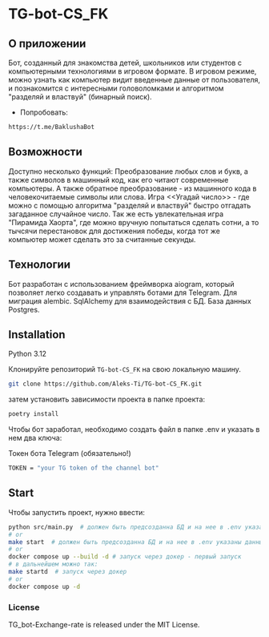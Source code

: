 # TG-bot-CS_FK

## О приложении

Бот, созданный для знакомства детей, школьников или студентов с компьютерными технологиями в игровом формате.
В игровом режиме, можно узнать как компьютер видит введенные данные от пользователя, и познакомится с интересными головоломками и алгоритмом "разделяй и властвуй" (бинарный поиск).

- Попробовать:

```bash
https://t.me/BaklushaBot
```

## Возможности

Доступно несколько функций:
Преобразование любых слов и букв, а также символов в машинный код, как его читают современные компьютеры.
А также обратное преобразование - из машинного кода в человекочитаемые символы или слова.
Игра <<Угадай число>> - где можно с помощью алгоритма "разделяй и властвуй" быстро отгадать загаданное случайное число.
Так же есть увлекательная игра "Пирамида Хаорта", где можно вручную попытаться сделать сотни, а то тычсячи перестановок для достижения победы, когда тот же компьютер может сделать это за считанные секунды.

## Технологии

Бот разработан с использованием фреймворка aiogram, который позволяет легко создавать и управлять ботами для Telegram.
Для миграция alembic. SqlAlchemy для взаимодействия с БД. База данных Postgres.

## Installation

Python 3.12

Клонируйте репозиторий ```TG-bot-CS_FK``` на свою локальную машину.

```bash
git clone https://github.com/Aleks-Ti/TG-bot-CS_FK.git
```

затем установить зависимости проекта в папке проекта:

```bash
poetry install
```

Чтобы бот заработал, необходимо создать файл в папке .env и указать в нем два ключа:

Токен бота Telegram (обязательно!)

```bash
TOKEN = "your TG token of the channel bot"
```

## Start

Чтобы запустить проект, нужно ввести:

```bash
python src/main.py  # должен быть предсозданна БД и на нее в .env указаны данные/Postgres локально установленный
# or
make start  # должен быть предсозданна БД и на нее в .env указаны данные/Postgres локально установленный.
# or
docker compose up --build -d # запуск через докер - первый запуск
# в дальнейшем можно так:
make startd  # запуск через докер
# or
docker compose up -d
```

### License

TG_bot-Exchange-rate is released under the MIT License.
